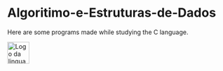 # Algoritimo-e-Estruturas-de-Dados
Here are some programs made while studying the C language.

<img src="https://upload.wikimedia.org/wikipedia/commons/3/35/The_C_Programming_Language_logo.svg" alt="Logo da linguagem C" width="50">

 
